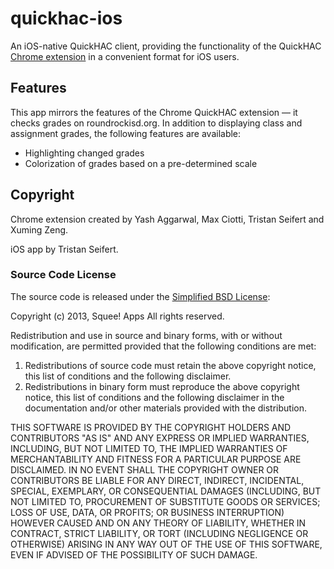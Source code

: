 quickhac-ios
============

An iOS-native QuickHAC client, providing the functionality of the QuickHAC [Chrome extension](http://hacaccess.herokuapp.com/qhac) in a convenient format for iOS users.

## Features ##
This app mirrors the features of the Chrome QuickHAC extension — it checks grades on roundrockisd.org. In addition to displaying class and assignment grades, the following features are available:
* Highlighting changed grades
* Colorization of grades based on a pre-determined scale

## Copyright ##

Chrome extension created by Yash Aggarwal, Max Ciotti, Tristan Seifert and Xuming Zeng.

iOS app by Tristan Seifert.

### Source Code License ###
The source code is released under the [Simplified BSD License](http://opensource.org/licenses/bsd-license.php):

Copyright (c) 2013, Squee! Apps
All rights reserved.

Redistribution and use in source and binary forms, with or without modification, are permitted provided that the following conditions are met: 

1. Redistributions of source code must retain the above copyright notice, this list of conditions and the following disclaimer. 
2. Redistributions in binary form must reproduce the above copyright notice, this list of conditions and the following disclaimer in the documentation and/or other materials provided with the distribution. 

THIS SOFTWARE IS PROVIDED BY THE COPYRIGHT HOLDERS AND CONTRIBUTORS "AS IS" AND ANY EXPRESS OR IMPLIED WARRANTIES, INCLUDING, BUT NOT LIMITED TO, THE IMPLIED WARRANTIES OF MERCHANTABILITY AND FITNESS FOR A PARTICULAR PURPOSE ARE DISCLAIMED. IN NO EVENT SHALL THE COPYRIGHT OWNER OR CONTRIBUTORS BE LIABLE FOR ANY DIRECT, INDIRECT, INCIDENTAL, SPECIAL, EXEMPLARY, OR CONSEQUENTIAL DAMAGES (INCLUDING, BUT NOT LIMITED TO, PROCUREMENT OF SUBSTITUTE GOODS OR SERVICES; LOSS OF USE, DATA, OR PROFITS; OR BUSINESS INTERRUPTION) HOWEVER CAUSED AND ON ANY THEORY OF LIABILITY, WHETHER IN CONTRACT, STRICT LIABILITY, OR TORT (INCLUDING NEGLIGENCE OR OTHERWISE) ARISING IN ANY WAY OUT OF THE USE OF THIS SOFTWARE, EVEN IF ADVISED OF THE POSSIBILITY OF SUCH DAMAGE.

